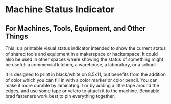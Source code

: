# Machine Status Indicator
## For Machines, Tools, Equipment, and Other Things

This is a printable visual status indicator intended to show the current status of shared tools and equipment in a makerspace or hackerspace. It could also be used in other spaces where showing the status of something might be useful: a commercial kitchen, a warehouse, a laboratory, or a school.

It is designed to print in black/white on 8.5x11, but benefits from the addition of color which you can fill in with a color marker or color pencil. You can make it more durable by laminating it or by adding a little tape around the edges, and use some tape or velcro to attach it to the machine. Bendable brad fasteners work best to pin everything together. 


